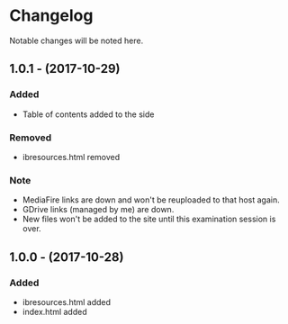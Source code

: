# Changelog
Notable changes will be noted here.

## 1.0.1 - (2017-10-29)
### Added
- Table of contents added to the side
### Removed
- ibresources.html removed
### Note
- MediaFire links are down and won't be reuploaded to that host again.
- GDrive links (managed by me) are down.
- New files won't be added to the site until this examination session is over.

## 1.0.0 - (2017-10-28)
### Added
- ibresources.html added
- index.html added

